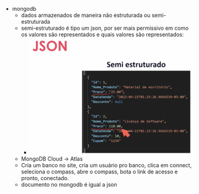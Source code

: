 * mongodb
  * dados armazenados de maneira não estruturada ou semi-estruturada
  * semi-estruturado é tipo um json, por ser mais permissivo em como os valores são representados e quais valores são representados:
    * ![1715103587894](image/anotações/1715103587894.png)
  * MongoDB Cloud -> Atlas
  * Cria um banco no site, cria um usuário pro banco, clica em connect, seleciona o compass, abre o compass, bota o link de acesso e pronto, conectado.
  * documento no mongodb é igual a json
